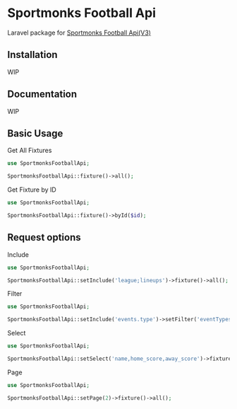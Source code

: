 # Sportmonks Football Api

Laravel package for [Sportmonks Football Api(V3)](https://www.sportmonks.com/football-api-3-0-docs/)

## Installation

WIP

## Documentation

WIP

## Basic Usage

Get All Fixtures
```php
use SportmonksFootballApi;

SportmonksFootballApi::fixture()->all();
```

Get Fixture by ID
```php
use SportmonksFootballApi;

SportmonksFootballApi::fixture()->byId($id);
```

## Request options

Include
```php
use SportmonksFootballApi;

SportmonksFootballApi::setInclude('league;lineups')->fixture()->all();
```

Filter
```php
use SportmonksFootballApi;

SportmonksFootballApi::setInclude('events.type')->setFilter('eventTypes:18,14')->fixture()->all();
```

Select
```php
use SportmonksFootballApi;

SportmonksFootballApi::setSelect('name,home_score,away_score')->fixture()->all();
```

Page
```php
use SportmonksFootballApi;

SportmonksFootballApi::setPage(2)->fixture()->all();
```